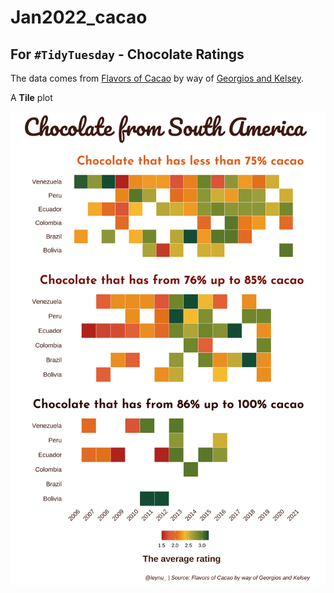 # Jan2022_cacao 

## For `#TidyTuesday` - Chocolate Ratings 
The data comes from [Flavors of Cacao](http://flavorsofcacao.com/chocolate_database.html) by way of [Georgios and Kelsey](https://github.com/rfordatascience/tidytuesday/issues/408).

A **Tile** plot 

![](cacao.png)
